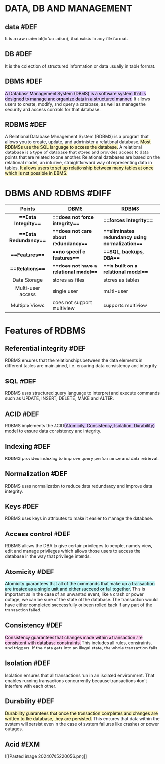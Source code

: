# DATA, DB AND MANAGEMENT 
## data #DEF
It is a raw material(information), that exists in any file format.
## DB #DEF 
It is the collection of structured information or data usually in table format.
## DBMS #DEF 
<mark style="background: #D2B3FFA6;">A Database Management System (DBMS) is a software system that is designed to manage and organize data in a structured manner.</mark> It allows users to create, modify, and query a database, as well as manage the security and access controls for that database.
## RDBMS #DEF 
A Relational Database Management System (RDBMS) is a program that allows you to create, update, and administer a relational database. <mark style="background: #FFF3A3A6;">Most RDBMSs use the SQL language to access the database.</mark> A relational database is a type of database that stores and provides access to data points that are related to one another. Relational databases are based on the relational model, an intuitive, straightforward way of representing data in tables.
<mark style="background: #FFF3A3A6;">It allows users to set up relationship between many tables at once which is not possible in DBMS.</mark>

# DBMS AND RDBMS #DIFF 
|       Points        | DBMS                                 | RDBMS                                         |
| :-----------------: | ------------------------------------ | --------------------------------------------- |
| **==Data Integrity==**  | **==does not force integrity==**         | **==forces integrity==**                          |
| **==Data Redundancy==** | **==does not care about redundancy==**   | **==eliminates redundancy using normalization==** |
|    **==Features==**     | **==no specific features==**             | **==SQL, backups, DBA==**                         |
|    **==Relations==**    | **==does not have a relational model==** | **==is built on a relational model==**            |
|    Data Storage     | stores as files                      | stores as tables                              |
|  Multi-user access  | single user                          | multi-user                                    |
|   Multiple Views    | does not support multiview           | supports multiview                            |

# Features of RDBMS 
## Referential integrity #DEF 
RDBMS ensures that the relationships between the data elements in different tables are maintained, i.e. ensuring data consistency and integrity

## SQL #DEF 
RDBMS uses structured query language to interpret and execute commands such as UPDATE, INSERT, DELETE, MAKE and ALTER.

## ACID #DEF 
RDBMS implements the ACID<mark style="background: #D2B3FFA6;">(</mark><mark style="background: #D2B3FFA6;"></mark><mark style="background: #D2B3FFA6;">Atomicity, Consistency, Isolation, Durability)</mark> model to ensure data consistency and integrity.

## Indexing #DEF 
RDBMS provides indexing to improve query performance and data retrieval.

## Normalization #DEF 
RDBMS uses normalization to reduce data redundancy and improve data integrity.

## Keys #DEF 
RDBMS uses keys in attributes to make it easier to manage the database.
## Access control #DEF 
RDBMS allows the DBA to give certain privileges to people, namely view, edit and manage privileges which allows those users to access the database in the way that privilege intends. 

## Atomicity #DEF 
<mark style="background: #ABF7F7A6;">Atomicity guarantees that all of the commands that make up a transaction are treated as a single unit and either succeed or fail together.</mark> This is important as in the case of an unwanted event, like a crash or power outage, we can be sure of the state of the database. The transaction would have either completed successfully or been rolled back if any part of the transaction failed.

## Consistency #DEF 
<mark style="background: #FFB8EBA6;">Consistency guarantees that changes made within a transaction are consistent with database constraints.</mark> This includes all rules, constraints, and triggers. If the data gets into an illegal state, the whole transaction fails.

## Isolation #DEF 
Isolation ensures that all transactions run in an isolated environment. That enables running transactions concurrently because transactions don’t interfere with each other.

## Durability #DEF 
<mark style="background: #FFF3A3A6;">Durability guarantees that once the transaction completes and changes are written to the database, they are persisted.</mark> This ensures that data within the system will persist even in the case of system failures like crashes or power outages.

## Acid #EXM
![[Pasted image 20240705220056.png]]
